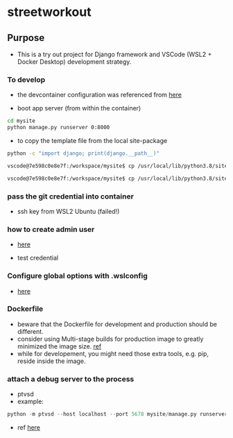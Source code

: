 # streetworkout

## Purpose
* This is a try out project for Django framework and VSCode (WSL2 + Docker Desktop) development strategy. 

### To develop
* the devcontainer configuration was referenced from [here](https://github.com/microsoft/vscode-dev-containers/tree/v0.109.0/containers/python-3-postgres)

* boot app server (from within the container)
```bash
cd mysite
python manage.py runserver 0:8000
```

* to copy the template file from the local site-package
```bash
python -c "import django; print(django.__path__)"

vscode@7e598c0e8e7f:/workspace/mysite$ cp /usr/local/lib/python3.8/site-packages/django/contrib/admin/templates/admin/base_site.html templates/admin/

vscode@7e598c0e8e7f:/workspace/mysite$ cp /usr/local/lib/python3.8/site-packages/django/contrib/admin/templates/admin/index.html templates/admin/
```

### pass the git credential into container
* ssh key from WSL2 Ubuntu (failed!)




### how to create admin user
* [here](https://docs.djangoproject.com/en/3.0/intro/tutorial02/#introducing-the-django-admin)

* test credential 

### Configure global options with .wslconfig
* [here](https://docs.microsoft.com/en-us/windows/wsl/wsl-config#configure-global-options-with-wslconfig)

### Dockerfile
* beware that the Dockerfile for development and production should be different.
* consider using Multi-stage builds for production image to greatly minimized the image size. [ref](https://www.docker.com/blog/containerized-python-development-part-1/)
* while for developement, you might need those extra tools, e.g. pip, reside inside the image. 

### attach a debug server to the process
* ptvsd 
* example:
```python
python -m ptvsd --host localhost --port 5678 mysite/manage.py runserver
```
* ref [here](https://github.com/microsoft/ptvsd)

